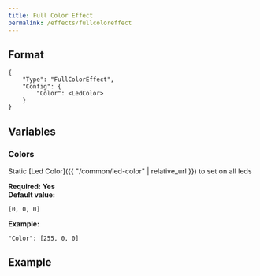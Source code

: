 ```yaml
---
title: Full Color Effect
permalink: /effects/fullcoloreffect
---
```


## Format

~~~
{
    "Type": "FullColorEffect",
    "Config": {
        "Color": <LedColor>
    }
}
~~~

## Variables

### Colors
<div class="variable-block" markdown="block">

Static [Led Color]({{ "/common/led-color" | relative_url }}) to set on all leds

**Required:** **Yes**<br>
**Default value:**
~~~
[0, 0, 0]
~~~
**Example:**
~~~
"Color": [255, 0, 0]
~~~

</div>

## Example

~~~
~~~